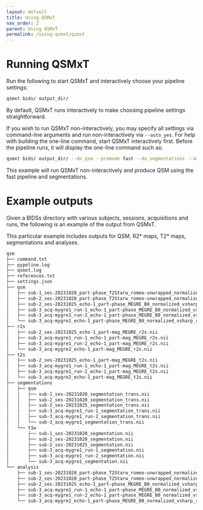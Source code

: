 ```yaml
---
layout: default
title: Using QSMxT
nav_order: 2
parent: Using QSMxT
permalink: /using-qsmxt/qsmxt
---
```


<head>
  <link rel="stylesheet" href="https://maxcdn.bootstrapcdn.com/bootstrap/3.4.1/css/bootstrap.min.css">
  <script src="https://ajax.googleapis.com/ajax/libs/jquery/3.6.0/jquery.min.js"></script>
  <script src="https://maxcdn.bootstrapcdn.com/bootstrap/3.4.1/js/bootstrap.min.js"></script>
</head>

# Running QSMxT

Run the following to start QSMxT and interactively choose your pipeline settings:

```bash
qsmxt bids/ output_dir/
```

By default, QSMxT runs interactively to make choosing pipeline settings straightforward. 

If you wish to run QSMxT non-interactively, you may specify all settings via command-line arguments and run non-interactively via `--auto_yes`. For help with building the one-line command, start QSMxT interactively first. Before the pipeline runs, it will display the one-line command such as:

```bash
qsmxt bids/ output_dir/ --do_qsm --premade fast --do_segmentations --auto_yes
```

This example will run QSMxT non-interactively and produce QSM using the fast pipeline and segmentations.

# Example outputs

Given a BIDSs directory with various subjects, sessions, acquisitions and runs, the following is an example of the output from QSMxT.

This particular example includes outputs for QSM, R2\* maps, T2\* maps, segmentations and analyses.

```bash
qsm
├── command.txt
├── pypeline.log
├── qsmxt.log
├── references.txt
├── settings.json
├── qsm
│   ├── sub-1_ses-20231020_part-phase_T2Starw_romeo-unwrapped_normalized_vsharp_rts_ref.nii
│   ├── sub-2_ses-20231020_part-phase_T2Starw_romeo-unwrapped_normalized_vsharp_rts_ref.nii
│   ├── sub-2_ses-20231025_echo-1_part-phase_MEGRE_B0_normalized_vsharp_rts_ref.nii
│   ├── sub-3_acq-mygre1_run-1_echo-1_part-phase_MEGRE_B0_normalized_vsharp_rts_ref.nii
│   ├── sub-3_acq-mygre1_run-2_echo-1_part-phase_MEGRE_B0_normalized_vsharp_rts_ref.nii
│   └── sub-3_acq-mygre2_echo-1_part-phase_MEGRE_B0_normalized_vsharp_rts_ref.nii
├── r2s
│   ├── sub-2_ses-20231025_echo-1_part-mag_MEGRE_r2s.nii
│   ├── sub-3_acq-mygre1_run-1_echo-1_part-mag_MEGRE_r2s.nii
│   ├── sub-3_acq-mygre1_run-2_echo-1_part-mag_MEGRE_r2s.nii
│   └── sub-3_acq-mygre2_echo-1_part-mag_MEGRE_r2s.nii
├── t2s
│   ├── sub-2_ses-20231025_echo-1_part-mag_MEGRE_t2s.nii
│   ├── sub-3_acq-mygre1_run-1_echo-1_part-mag_MEGRE_t2s.nii
│   ├── sub-3_acq-mygre1_run-2_echo-1_part-mag_MEGRE_t2s.nii
│   └── sub-3_acq-mygre2_echo-1_part-mag_MEGRE_t2s.nii
├── segmentations
│   ├── qsm
│   │   ├── sub-1_ses-20231020_segmentation_trans.nii
│   │   ├── sub-2_ses-20231020_segmentation_trans.nii
│   │   ├── sub-2_ses-20231025_segmentation_trans.nii
│   │   ├── sub-3_acq-mygre1_run-1_segmentation_trans.nii
│   │   ├── sub-3_acq-mygre1_run-2_segmentation_trans.nii
│   │   └── sub-3_acq-mygre1_segmentation_trans.nii
│   └── t1w
│       ├── sub-1_ses-20231020_segmentation.nii
│       ├── sub-2_ses-20231020_segmentation.nii
│       ├── sub-2_ses-20231025_segmentation.nii
│       ├── sub-3_acq-mygre1_run-1_segmentation.nii
│       ├── sub-3_acq-mygre1_run-2_segmentation.nii
│       └── sub-3_acq-mygre1_segmentation.nii
└── analysis
    ├── sub-1_ses-20231020_part-phase_T2Starw_romeo-unwrapped_normalized_vsharp_rts_ref_csv.csv
    ├── sub-2_ses-20231020_part-phase_T2Starw_romeo-unwrapped_normalized_vsharp_rts_ref_csv.csv
    ├── sub-2_ses-20231025_echo-1_part-phase_MEGRE_B0_normalized_vsharp_rts_ref_csv.csv
    ├── sub-3_acq-mygre1_run-1_echo-1_part-phase_MEGRE_B0_normalized_vsharp_rts_csv.csv
    ├── sub-3_acq-mygre1_run-2_echo-1_part-phase_MEGRE_B0_normalized_vsharp_rts_csv.csv
    └── sub-3_acq-mygre2_echo-1_part-phase_MEGRE_B0_normalized_vsharp_rts_csv.csv
```

<script>
$(document).ready(function(){
    $('[data-toggle="popover"]').popover();   
});
$("[data-toggle=popover]")
.popover({html:true})
</script>

